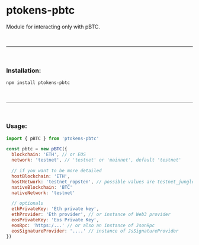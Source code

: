 # ptokens-pbtc

Module for interacting only with pBTC.

&nbsp;

***

&nbsp;

### Installation:

```
npm install ptokens-pbtc
```

&nbsp;

***

&nbsp;

### Usage:

```js
import { pBTC } from 'ptokens-pbtc'

const pbtc = new pBTC({
  blockchain: 'ETH', // or EOS
  network: 'testnet', // 'testnet' or 'mainnet', default 'testnet'

  // if you want to be more detailed
  hostBlockchain: 'ETH',
  hostNetwork: 'testnet_ropsten', // possible values are testnet_jungle2, testnet_ropsten and mainnet
  nativeBlockchain: 'BTC'
  nativeNetwork: 'testnet'

  // optionals
  ethPrivateKey: 'Eth private key',
  ethProvider: 'Eth provider', // or instance of Web3 provider
  eosPrivateKey: 'Eos Private Key',
  eosRpc: 'https:/...' // or also an instance of JsonRpc
  eosSignatureProvider: '....' // instance of JsSignatureProvider
})
```